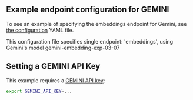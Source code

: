 ## Example endpoint configuration for GEMINI

To see an example of specifying the embeddings endpoint for Gemini, see [the configuration](config.yaml) YAML file.

This configuration file specifies single endpoint: 'embeddings', using Gemini's model gemini-embedding-exp-03-07

## Setting a GEMINI API Key

This example requires a [GEMINI API key](https://ai.google.dev/gemini-api/docs/api-key):

```sh
export GEMINI_API_KEY=...
```
